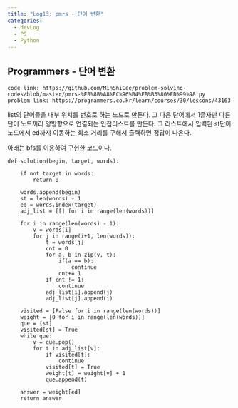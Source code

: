 ```yaml
---
title: "Log13: pmrs - 단어 변환"
categories:
  - devLog
  - PS
  - Python
---
```

## Programmers - 단어 변환

```
code link: https://github.com/MinShiGee/problem-solving-codes/blob/master/pmrs-%EB%8B%A8%EC%96%B4%EB%B3%80%ED%99%98.py
problem link: https://programmers.co.kr/learn/courses/30/lessons/43163
```

list의 단어들을 내부 위치를 번호로 하는 노드로 만든다. 그 다음 단어에서 1글자만 다른 단어 노드끼리 양방향으로 연결되는 인접리스트를 만든다.
그 리스트에서 입력된 st단어 노드에서 ed까지 이동하는 최소 거리를 구해서 출력하면 정답이 나온다.

아래는 bfs를 이용하여 구현한 코드이다.

```
def solution(begin, target, words):

    if not target in words:
        return 0

    words.append(begin)
    st = len(words) - 1
    ed = words.index(target)
    adj_list = [[] for i in range(len(words))]

    for i in range(len(words) - 1):
        v = words[i]
        for j in range(i+1, len(words)):
            t = words[j]
            cnt = 0
            for a, b in zip(v, t):
                if(a == b):
                    continue
                cnt+= 1
            if cnt != 1:
                continue
            adj_list[i].append(j)
            adj_list[j].append(i)

    visited = [False for i in range(len(words))]
    weight = [0 for i in range(len(words))]
    que = [st]
    visited[st] = True
    while que:
        v = que.pop()
        for t in adj_list[v]:
            if visited[t]:
                continue
            visited[t] = True
            weight[t] = weight[v] + 1
            que.append(t)

    answer = weight[ed]
    return answer
```